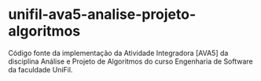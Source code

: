 # unifil-ava5-analise-projeto-algoritmos
Código fonte da implementação da Atividade Integradora [AVA5] da disciplina Análise e Projeto de Algoritmos do curso Engenharia de Software da faculdade UniFil.

